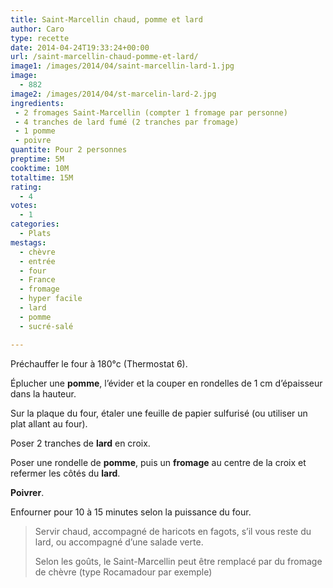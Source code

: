 ```yaml
---
title: Saint-Marcellin chaud, pomme et lard
author: Caro
type: recette
date: 2014-04-24T19:33:24+00:00
url: /saint-marcellin-chaud-pomme-et-lard/
image1: /images/2014/04/saint-marcellin-lard-1.jpg
image:
  - 882
image2: /images/2014/04/st-marcelin-lard-2.jpg
ingredients:
 - 2 fromages Saint-Marcellin (compter 1 fromage par personne)
 - 4 tranches de lard fumé (2 tranches par fromage)
 - 1 pomme
 - poivre
quantite: Pour 2 personnes
preptime: 5M
cooktime: 10M
totaltime: 15M
rating:
  - 4
votes:
  - 1
categories:
  - Plats
mestags:
  - chèvre
  - entrée
  - four
  - France
  - fromage
  - hyper facile
  - lard
  - pomme
  - sucré-salé

---
```

Préchauffer le four à 180°c (Thermostat 6).

Éplucher une **pomme**, l&rsquo;évider et la couper en rondelles de 1 cm d&rsquo;épaisseur dans la hauteur.

Sur la plaque du four, étaler une feuille de papier sulfurisé (ou utiliser un plat allant au four).

Poser 2 tranches de **lard** en croix.

Poser une rondelle de **pomme**, puis un **fromage** au centre de la croix et refermer les côtés du **lard**.

**Poivrer**.

Enfourner pour 10 à 15 minutes selon la puissance du four.

> Servir chaud, accompagné de haricots en fagots, s&rsquo;il vous reste du lard, ou accompagné d&rsquo;une salade verte.
>
> Selon les goûts, le Saint-Marcellin peut être remplacé par du fromage de chèvre (type Rocamadour par exemple)
